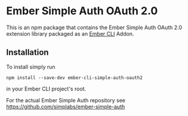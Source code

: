 #  Ember Simple Auth OAuth 2.0

This is an npm package that contains the Ember Simple Auth OAuth 2.0 extension
library packaged as an [Ember CLI](https://github.com/stefanpenner/ember-cli)
Addon.

## Installation

To install simply run

```
npm install --save-dev ember-cli-simple-auth-oauth2
```

in your Ember CLI project's root.

For the actual Ember Simple Auth repository see
https://github.com/simplabs/ember-simple-auth
